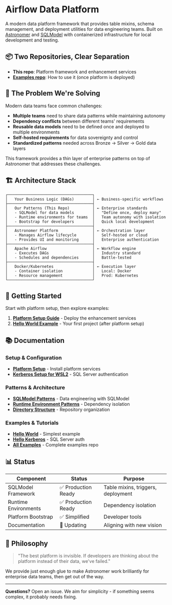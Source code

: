 # Airflow Data Platform

A modern data platform framework that provides table mixins, schema management, and deployment utilities for data engineering teams. Built on [Astronomer](https://www.astronomer.io/) and [SQLModel](https://sqlmodel.tiangolo.com/) with containerized infrastructure for local development and testing.

## 📦 Two Repositories, Clear Separation

- **This repo**: Platform framework and enhancement services
- **[Examples repo](https://github.com/Troubladore/airflow-data-platform-examples)**: How to use it (once platform is deployed)

## 🎯 The Problem We're Solving

Modern data teams face common challenges:
- **Multiple teams** need to share data patterns while maintaining autonomy
- **Dependency conflicts** between different teams' requirements
- **Reusable data models** need to be defined once and deployed to multiple environments
- **Self-hosted requirements** for data sovereignty and control
- **Standardized patterns** needed across Bronze → Silver → Gold data layers

This framework provides a thin layer of enterprise patterns on top of Astronomer that addresses these challenges.

## 🏗️ Architecture Stack

```
┌─────────────────────────────────────┐
│   Your Business Logic (DAGs)        │ ← Business-specific workflows
├─────────────────────────────────────┤
│   Our Patterns (This Repo)          │ ← Enterprise standards
│   - SQLModel for data models        │   "Define once, deploy many"
│   - Runtime environments for teams  │   Team autonomy with isolation
│   - Bootstrap for developers        │   Quick local development
├─────────────────────────────────────┤
│   Astronomer Platform               │ ← Orchestration layer
│   - Manages Airflow lifecycle       │   Self-hosted or cloud
│   - Provides UI and monitoring      │   Enterprise authentication
├─────────────────────────────────────┤
│   Apache Airflow                    │ ← Workflow engine
│   - Executes DAGs                   │   Industry standard
│   - Schedules and dependencies      │   Battle-tested
├─────────────────────────────────────┤
│   Docker/Kubernetes                 │ ← Execution layer
│   - Container isolation             │   Local: Docker
│   - Resource management             │   Prod: Kubernetes
└─────────────────────────────────────┘
```

## 🚀 Getting Started

Start with platform setup, then explore examples:

1. **[Platform Setup Guide](docs/getting-started-simple.md)** - Deploy the enhancement services
2. **[Hello World Example](https://github.com/Troubladore/airflow-data-platform-examples/tree/main/hello-world)** - Your first project (after platform setup)

## 📚 Documentation

### Setup & Configuration
- **[Platform Setup](docs/getting-started-simple.md)** - Install platform services
- **[Kerberos Setup for WSL2](docs/kerberos-setup-wsl2.md)** - SQL Server authentication

### Patterns & Architecture
- **[SQLModel Patterns](docs/patterns/sqlmodel-patterns.md)** - Data engineering with SQLModel
- **[Runtime Environment Patterns](docs/patterns/runtime-patterns.md)** - Dependency isolation
- **[Directory Structure](docs/directory-structure.md)** - Repository organization

### Examples & Tutorials
- **[Hello World](https://github.com/Troubladore/airflow-data-platform-examples/tree/main/hello-world)** - Simplest example
- **[Hello Kerberos](https://github.com/Troubladore/airflow-data-platform-examples/tree/main/hello-kerberos)** - SQL Server auth
- **[All Examples](https://github.com/Troubladore/airflow-data-platform-examples)** - Complete examples repo

## 📊 Status

| Component | Status | Purpose |
|-----------|--------|---------|
| SQLModel Framework | ✅ Production Ready | Table mixins, triggers, deployment |
| Runtime Environments | ✅ Production Ready | Dependency isolation |
| Platform Bootstrap | ✅ Simplified | Developer tools |
| Documentation | 🚧 Updating | Aligning with new vision |

## 🎯 Philosophy

> "The best platform is invisible. If developers are thinking about the platform instead of their data, we've failed."

We provide just enough glue to make Astronomer work brilliantly for enterprise data teams, then get out of the way.

---

**Questions?** Open an issue. We aim for simplicity - if something seems complex, it probably needs fixing.
